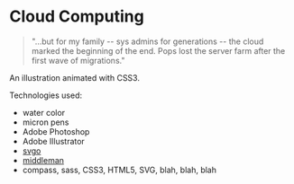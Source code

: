 # Cloud Computing

> "...but for my family -- sys admins for generations -- the cloud
> marked the beginning of the end. Pops lost the server farm after
> the first wave of migrations."

An illustration animated with CSS3.

Technologies used:

* water color
* micron pens
* Adobe Photoshop
* Adobe Illustrator
* [svgo](https://github.com/svg/svgo)
* [middleman](http://middlemanapp.com)
* compass, sass, CSS3, HTML5, SVG, blah, blah, blah
